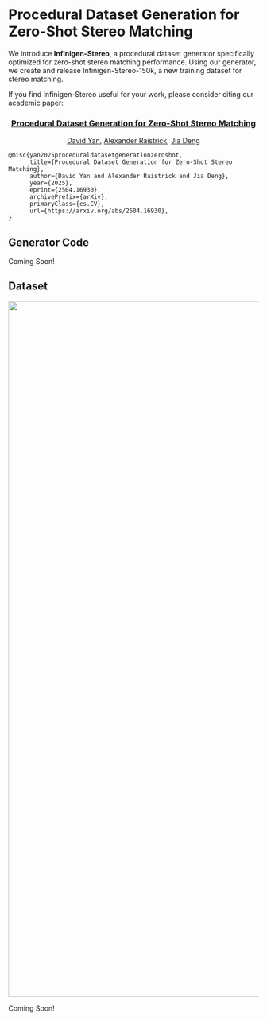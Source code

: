 # Procedural Dataset Generation for Zero-Shot Stereo Matching

We introduce **Infinigen-Stereo**, a procedural dataset generator specifically optimized for zero-shot stereo matching performance. Using our generator, we create and release Infinigen-Stereo-150k, a new training dataset for stereo matching.

If you find Infinigen-Stereo useful for your work, please consider citing our academic paper:

<h3 align="center">
    <a href="https://arxiv.org/abs/2504.16930">
        Procedural Dataset Generation for Zero-Shot Stereo Matching
    </a>
</h3>
<p align="center">
    <a href="https://david-yan1.github.io">David Yan</a>, 
    <a href="https://araistrick.github.io">Alexander Raistrick</a>, 
    <a href="https://www.cs.princeton.edu/~jiadeng/">Jia Deng</a><br/>
</p>

```
@misc{yan2025proceduraldatasetgenerationzeroshot,
      title={Procedural Dataset Generation for Zero-Shot Stereo Matching}, 
      author={David Yan and Alexander Raistrick and Jia Deng},
      year={2025},
      eprint={2504.16930},
      archivePrefix={arXiv},
      primaryClass={cs.CV},
      url={https://arxiv.org/abs/2504.16930}, 
}
```

## Generator Code

Coming Soon!

## Dataset

<img src="imgs/sample.jpg" width='1400'>

Coming Soon!